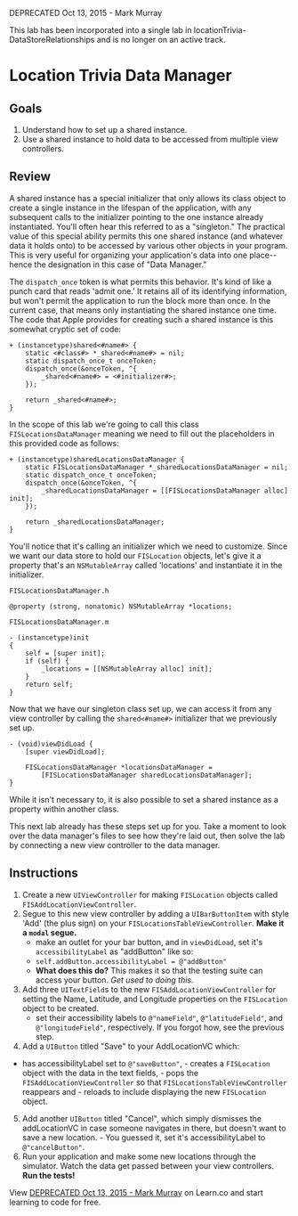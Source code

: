 DEPRECATED Oct 13, 2015 - Mark Murray

This lab has been incorporated into a single lab in locationTrivia-DataStoreRelationships and is no longer on an active track.

# Location Trivia Data Manager

## Goals

1. Understand how to set up a shared instance.
1. Use a shared instance to hold data to be accessed from multiple view controllers.

## Review

A shared instance has a special initializer that only allows its class object to create a single instance in the lifespan of the application, with any subsequent calls to the initializer pointing to the one instance already instantiated. You'll often hear this referred to as a "singleton." The practical value of this special ability permits this one shared instance (and whatever data it holds onto) to be accessed by various other objects in your program. This is very useful for organizing your application's data into one place--hence the designation in this case of "Data Manager."

The `dispatch_once` token is what permits this behavior. It's kind of like a punch card that reads 'admit one.' It retains all of its identifying information, but won't permit the application to run the block more than once. In the current case, that means only instantiating the shared instance one time. The code that Apple provides for creating such a shared instance is this somewhat cryptic set of code: 

```objc
+ (instancetype)shared<#name#> {
    static <#class#> *_shared<#name#> = nil;
    static dispatch_once_t onceToken;
    dispatch_once(&onceToken, ^{
        _shared<#name#> = <#initializer#>;
    });

    return _shared<#name#>;
}
```

In the scope of this lab we're going to call this class `FISLocationsDataManager` meaning we need to fill out the placeholders in this provided code as follows:

```objc
+ (instancetype)sharedLocationsDataManager {
    static FISLocationsDataManager *_sharedLocationsDataManager = nil;
    static dispatch_once_t onceToken;
    dispatch_once(&onceToken, ^{
        _sharedLocationsDataManager = [[FISLocationsDataManager alloc] init];
    });

    return _sharedLocationsDataManager;
}
```
You'll notice that it's calling an initializer which we need to customize. Since we want our data store to hold our `FISLocation` objects, let's give it a property that's an `NSMutableArray` called 'locations' and instantiate it in the initializer.

```objc
FISLocationsDataManager.h

@property (strong, nonatomic) NSMutableArray *locations;
```

```objc
FISLocationsDataManager.m

- (instancetype)init
{
    self = [super init];
    if (self) {
        _locations = [[NSMutableArray alloc] init];
    }
    return self;
}
```
Now that we have our singleton class set up, we can access it from any view controller by calling the `shared<#name#>` initializer that we previously set up.

```objc
- (void)viewDidLoad {
	[super viewDidLoad];
	
    FISLocationsDataManager *locationsDataManager = 
        [FISLocationsDataManager sharedLocationsDataManager];
}
```
While it isn't necessary to, it is also possible to set a shared instance as a property within another class.

This next lab already has these steps set up for you. Take a moment to look over the data manager's files to see how they're laid out, then solve the lab by connecting a new view controller to the data manager.

## Instructions

  1. Create a new `UIViewController` for making `FISLocation` objects called `FISAddLocationViewController`. 
  2. Segue to this new view controller by adding a `UIBarButtonItem` with style 'Add' (the plus sign) on your `FISLocationsTableViewController`. **Make it a `modal` segue.**
     - make an outlet for your bar button, and in `viewDidLoad`, set it's `accessibilityLabel` as "addButton" like so:
     - `self.addButton.accessibilityLabel = @"addButton"`
     - **What does this do?** This makes it so that the testing suite can access your button. *Get used to doing this.*
  3. Add three `UITextField`s to the new `FISAddLocationViewController` for setting the Name, Latitude, and Longitude properties on the `FISLocation` object to be created.
     - set their accessibility labels to `@"nameField"`, `@"latitudeField"`, and `@"longitudeField"`, respectively. If you forgot how, see the previous step.
  4. Add a `UIButton` titled "Save" to your AddLocationVC which:
   - has accessibilityLabel set to `@"saveButton"`,
  	- creates a `FISLocation` object with the data in the text fields, 
  	- pops the `FISAddLocationViewController` so that `FISLocationsTableViewController` reappears and 
  	- reloads to include displaying the new `FISLocation` object.
  5. Add another `UIButton` titled "Cancel", which simply dismisses the addLocationVC in case someone navigates in there, but doesn't want to save a new location.
    - You guessed it, set it's accessibilityLabel to `@"cancelButton"`.
  6. Run your application and make some new locations through the simulator. Watch the data get passed between your view controllers. **Run the tests!**

<p data-visibility='hidden'>View <a href='https://learn.co/lessons/locationTrivia-dataStore' title='DEPRECATED Oct 13, 2015 - Mark Murray'>DEPRECATED Oct 13, 2015 - Mark Murray</a> on Learn.co and start learning to code for free.</p>
